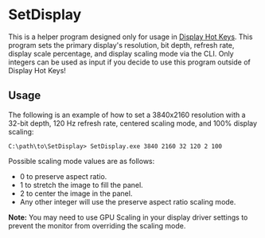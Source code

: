 # SetDisplay

This is a helper program designed only for usage in [Display Hot Keys]. This program sets the primary display's resolution, bit depth, refresh rate, display scale percentage, and display scaling mode via the CLI. Only integers can be used as input if you decide to use this program outside of Display Hot Keys!

## Usage

The following is an example of how to set a 3840x2160 resolution with a 32-bit depth, 120 Hz refresh rate, centered scaling mode, and 100% display scaling:

```console
C:\path\to\SetDisplay> SetDisplay.exe 3840 2160 32 120 2 100
```
Possible scaling mode values are as follows:
* 0 to preserve aspect ratio.
* 1 to stretch the image to fill the panel.
* 2 to center the image in the panel.
* Any other integer will use the preserve aspect ratio scaling mode.

**Note:** You may need to use GPU Scaling in your display driver settings to prevent the monitor from overriding the scaling mode.

[Display Hot Keys]: https://github.com/jon-mil-92/DisplayHotKeys

